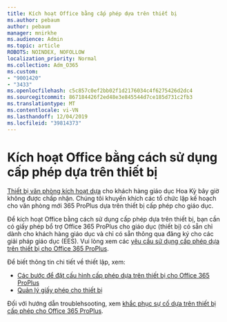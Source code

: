```yaml
---
title: Kích hoạt Office bằng cấp phép dựa trên thiết bị
ms.author: pebaum
author: pebaum
manager: mnirkhe
ms.audience: Admin
ms.topic: article
ROBOTS: NOINDEX, NOFOLLOW
localization_priority: Normal
ms.collection: Adm_O365
ms.custom:
- "9001420"
- "3433"
ms.openlocfilehash: c5c857c0ef2bb02f1d2176034c4f6275426d2dc4
ms.sourcegitcommit: 867184426f2ed48e3e845544d7ce185d731c2fb3
ms.translationtype: MT
ms.contentlocale: vi-VN
ms.lasthandoff: 12/04/2019
ms.locfileid: "39814373"
---
```

# <a name="activating-office-using-device-based-licensing"></a>Kích hoạt Office bằng cách sử dụng cấp phép dựa trên thiết bị

[Thiết bị văn phòng kích hoạt dựa](https://aka.ms/officedba) cho khách hàng giáo dục Hoa Kỳ bây giờ không được chấp nhận. Chúng tôi khuyến khích các tổ chức lập kế hoạch cho văn phòng mới 365 ProPlus dựa trên thiết bị cấp phép cho giáo dục.

Để kích hoạt Office bằng cách sử dụng cấp phép dựa trên thiết bị, bạn cần có giấy phép bổ trợ Office 365 ProPlus cho giáo dục (thiết bị) có sẵn chỉ dành cho khách hàng giáo dục và chỉ có sẵn thông qua đăng ký cho các giải pháp giáo dục (EES). Vui lòng xem các [yêu cầu sử dụng cấp phép dựa trên thiết bị cho Office 365 ProPlus](https://docs.microsoft.com/deployoffice/device-based-licensing#requirements-for-using-device-based-licensing-for-office-365-proplus).

Để biết thông tin chi tiết về thiết lập, xem:
- [Các bước để đặt cấu hình cấp phép dựa trên thiết bị cho Office 365 ProPlus](https://docs.microsoft.com/deployoffice/device-based-licensing#steps-to-configure-device-based-licensing-for-office-365-proplus)
- [Quản lý giấy phép cho thiết bị](https://docs.microsoft.com/Office365/Admin/misc/manage-licenses-for-devices)

Đối với hướng dẫn troublehsooting, xem [khắc phục sự cố dựa trên thiết bị cấp phép cho Office 365 ProPlus](https://docs.microsoft.com/deployoffice/device-based-licensing#troubleshoot-device-based-licensing-for-office-365-proplus).